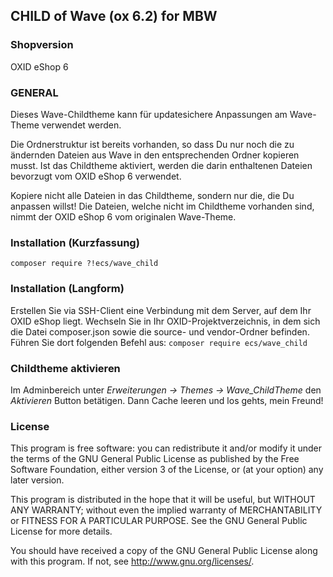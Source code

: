 ## CHILD of Wave (ox 6.2) for MBW

### Shopversion

OXID eShop 6


### GENERAL

Dieses Wave-Childtheme kann für updatesichere Anpassungen am Wave-Theme verwendet werden.

Die Ordnerstruktur ist bereits vorhanden, so dass Du nur noch die zu ändernden Dateien aus Wave in den entsprechenden Ordner kopieren musst.
Ist das Childtheme aktiviert, werden die darin enthaltenen Dateien bevorzugt vom OXID eShop 6 verwendet.

Kopiere nicht alle Dateien in das Childtheme, sondern nur die, die Du anpassen willst!
Die Dateien, welche nicht im Childtheme vorhanden sind, nimmt der OXID eShop 6 vom originalen Wave-Theme.


### Installation (Kurzfassung)

`composer require ?!ecs/wave_child`


### Installation (Langform)

Erstellen Sie via SSH-Client eine Verbindung mit dem Server, auf dem Ihr OXID eShop liegt.
Wechseln Sie in Ihr OXID-Projektverzeichnis, in dem sich die Datei composer.json sowie die source- und vendor-Ordner befinden.
Führen Sie dort folgenden Befehl aus: `composer require ecs/wave_child`


### Childtheme aktivieren

Im Adminbereich unter *Erweiterungen → Themes → Wave_ChildTheme* den *Aktivieren* Button betätigen.
Dann Cache leeren und los gehts, mein Freund!


### License

This program is free software: you can redistribute it and/or modify
it under the terms of the GNU General Public License as published by
the Free Software Foundation, either version 3 of the License, or
(at your option) any later version.

This program is distributed in the hope that it will be useful,
but WITHOUT ANY WARRANTY; without even the implied warranty of
MERCHANTABILITY or FITNESS FOR A PARTICULAR PURPOSE.  See the
GNU General Public License for more details.

You should have received a copy of the GNU General Public License
along with this program.  If not, see <http://www.gnu.org/licenses/>.
